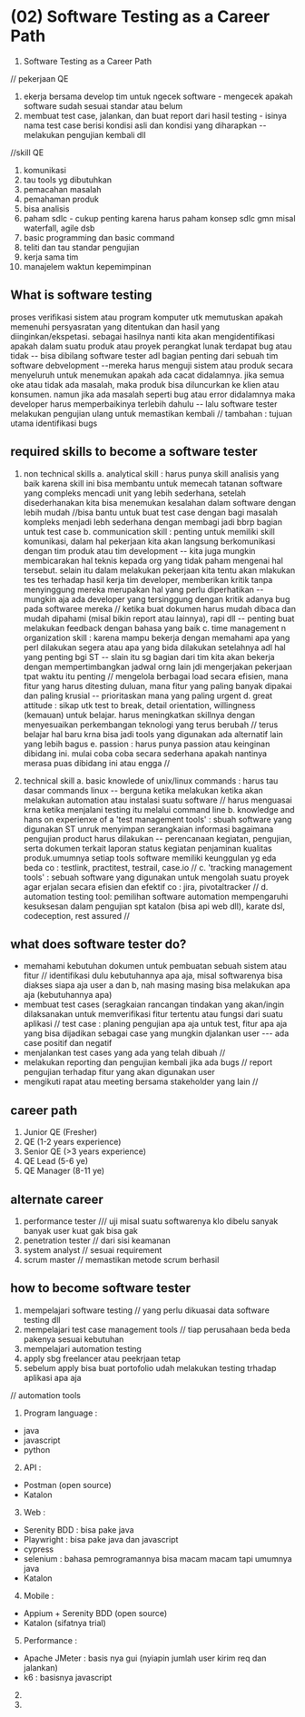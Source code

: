 # (02) Software Testing as a Career Path

1. Software Testing as a Career Path

// pekerjaan QE
1. ekerja bersama develop tim untuk ngecek software - mengecek apakah software sudah sesuai standar atau belum
2. membuat test case, jalankan, dan buat report dari hasil testing - isinya nama test case berisi kondisi asli dan kondisi yang diharapkan -- melakukan pengujian kembali
dll

//skill QE
1. komunikasi
2. tau tools yg dibutuhkan
3. pemacahan masalah
4. pemahaman produk
5. bisa analisis
6. paham sdlc - cukup penting karena harus paham konsep sdlc gmn misal waterfall, agile dsb
7. basic programming dan basic command
8. teliti dan tau standar pengujian
9. kerja sama tim
10. manajelem waktun kepemimpinan

## What is software testing
proses verifikasi sistem atau program komputer utk memutuskan apakah memenuhi persyasratan yang ditentukan dan hasil yang diinginkan/ekspetasi. sebagai hasilnya nanti kita akan mengidentifikasi apakah dalam suatu produk atau proyek perangkat lunak terdapat bug atau tidak -- bisa dibilang software tester adl bagian penting dari sebuah tim software debvelopment --mereka harus menguji sistem atau produk secara menyeluruh untuk menemukan apakah ada cacat didalamnya. jika semua oke atau tidak ada masalah, maka produk bisa diluncurkan ke klien atau konsumen. namun jika ada masalah seperti bug atau error didalamnya maka developer harus memperbaikinya terlebih dahulu -- lalu software tester melakukan pengujian ulang untuk memastikan kembali
// tambahan : tujuan utama identifikasi bugs

## required skills to become a software tester
1. non technical skills
a. analytical skill : harus punya skill analisis yang baik karena skill ini bisa membantu untuk memecah tatanan software yang compleks mencadi unit yang lebih sederhana, setelah disederhanakan kita bisa menemukan kesalahan dalam software dengan lebih mudah
//bisa bantu untuk buat test case dengan bagi masalah kompleks menjadi lebh sederhana dengan membagi jadi bbrp bagian untuk test case
b. communication skill : penting untuk memiliki skill komunikasi, dalam hal pekerjaan kita akan langsung berkomunikasi dengan tim produk atau tim development -- kita juga mungkin membicarakan hal teknis kepada org yang tidak paham mengenai hal tersebut. selain itu dalam melakukan pekerjaan kita tentu akan mlakukan tes tes terhadap hasil kerja tim developer, memberikan kritik tanpa menyinggung mereka merupakan hal yang perlu diperhatikan -- mungkin aja ada developer yang tersinggung dengan kritik adanya bug pada softwaree mereka
// ketika buat dokumen harus mudah dibaca dan mudah dipahami (misal bikin report atau lainnya), rapi dll -- penting buat melakukan feedback dengan bahasa yang baik
c. time management n organization skill : karena mampu bekerja dengan memahami apa yang perl dilakukan segera atau apa yang bida dilakukan setelahnya adl hal yang penting bgi ST -- slain itu sg bagian dari tim kita akan bekerja dengan mempertimbangkan jadwal orng lain jdi mengerjakan pekerjaan tpat waktu itu penting
// mengelola berbagai load secara efisien, mana fitur yang harus ditesting duluan, mana fitur yang paling banyak dipakai dan paling krusial -- prioritaskan mana yang paling urgent
d. great attitude : sikap utk test to break, detail orientation, willingness (kemauan) untuk belajar. harus meningkatkan skillnya dengan menyesuaikan perkembangan teknologi yang terus berubah
// terus belajar hal baru krna bisa jadi tools yang digunakan ada alternatif lain yang lebih bagus 
e. passion :  harus punya passion atau keinginan dibidang ini. mulai coba coba secara sederhana apakah nantinya merasa puas dibidang ini atau engga
//

2. technical skill
a. basic knowlede of unix/linux commands : harus tau dasar commands linux -- berguna ketika melakukan ketika akan melakukan automation atau instalasi suatu software
// harus menguasai krna ketika menjalani testing itu melalui command line
b. knowledge and hans on experienxe of a 'test management tools' : sbuah software yang digunakan ST unruk menyimpan serangkaian informasi bagaimana pengujian product harus dilakukan -- perencanaan kegiatan, pengujian, serta dokumen terkait laporan status kegiatan penjaminan kualitas produk.umumnya setiap tools software memiliki keunggulan yg eda beda co : testlink, practitest, testrail, case.io
//
c. 'tracking management tools' : sebuah software yang digunakan untuk mengolah suatu proyek agar erjalan secara efisien dan efektif co : jira, pivotaltracker
//
d.  automation testing tool: pemilihan software automation mempengaruhi kesuksesan dalam pengujian spt katalon (bisa api web dll), karate dsl, codeception, rest assured
//


## what does software tester do?
- memahami kebutuhan dokumen untuk pembuatan sebuah sistem atau fitur
// identifikasi dulu kebutuhannya apa aja, misal softwarenya bisa diakses siapa aja user a dan b, nah masing masing bisa melakukan apa aja (kebutuhannya apa)
- membuat test cases (seragkaian rancangan tindakan yang akan/ingin dilaksanakan untuk memverifikasi fitur tertentu atau fungsi dari suatu aplikasi 
// test case : planing pengujian apa aja untuk test, fitur apa aja yang bisa dijadikan sebagai case yang mungkin djalankan user --- ada case positif dan negatif
- menjalankan test cases yang ada yang telah dibuah
//
- melakukan reporting dan pengujian kembali jika ada bugs
// report pengujian terhadap fitur yang akan digunakan user
- mengikuti rapat atau meeting bersama stakeholder yang lain
//

## career path
1. Junior QE (Fresher)
2. QE (1-2 years experience)
3. Senior QE (>3 years experience)
4. QE Lead (5-6 ye)
5. QE Manager (8-11 ye)


## alternate career
1. performance tester
/// uji misal suatu softwarenya klo dibelu sanyak banyak user kuat gak bisa gak
2. penetration tester
// dari sisi keamanan
3. system analyst
// sesuai requirement
4. scrum master
// memastikan metode scrum berhasil

## how to become software tester
1. mempelajari software testing
// yang perlu dikuasai data software testing dll
2. mempelajari test case management tools
// tiap perusahaan beda beda pakenya sesuai kebutuhan
3. mempelajari automation testing
4. apply sbg freelancer atau peekrjaan tetap
5. sebelum apply bisa buat portofolio udah melakukan testing trhadap aplikasi apa aja

// automation tools 
1. Program language :
- java 
- javascript
- python
2. API : 
- Postman (open source)
- Katalon
3. Web : 
- Serenity BDD : bisa pake java
- Playwright : bisa pake java dan javascript
- cypress 
- selenium : bahasa pemrogramannya bisa macam macam tapi umumnya java
- Katalon
4. Mobile :
- Appium + Serenity BDD (open source)
- Katalon (sifatnya trial)
5. Performance :
- Apache JMeter : basis nya gui (nyiapin jumlah user kirim req dan jalankan)
- k6 : basisnya javascript

2. 
3. 
